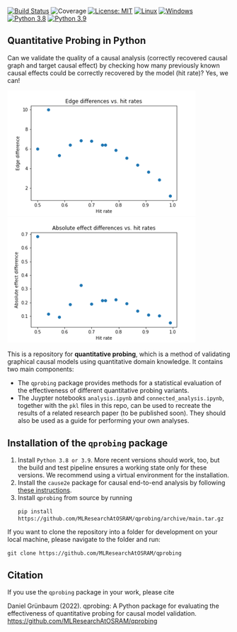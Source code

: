 [![Build Status](https://dev.azure.com/OsramDS/qprobing_github/_apis/build/status/MLResearchAtOSRAM.qprobing?branchName=main)](https://dev.azure.com/OsramDS/qprobing_github/_build/latest?definitionId=44&branchName=main)
![Coverage](https://img.shields.io/azure-devops/coverage/OsramDS/qprobing_github/44)
[![License: MIT](https://img.shields.io/badge/License-MIT-blue.svg)](https://opensource.org/licenses/MIT)
[![Linux](https://svgshare.com/i/Zhy.svg)](https://svgshare.com/i/Zhy.svg)
[![Windows](https://svgshare.com/i/ZhY.svg)](https://svgshare.com/i/ZhY.svg)
[![Python 3.8](https://img.shields.io/badge/python-3.8-blue.svg)](https://www.python.org/downloads/release/python-380/)
[![Python 3.9](https://img.shields.io/badge/python-3.9-blue.svg)](https://www.python.org/downloads/release/python-390/)

## Quantitative Probing in Python
Can we validate the quality of a causal analysis (correctly recovered causal
graph and target causal effect) by checking how many previously
known causal effects could be correctly recovered by the model (hit rate)?
Yes, we can!

<img src="https://github.com/MLResearchAtOSRAM/qprobing/blob/main/paper_results/plots/edge_differences.png?raw=True" width="425"/> <img src="https://github.com/MLResearchAtOSRAM/qprobing/blob/main/paper_results/plots/absolute_effect_differences.png?raw=True" width="425"/>

This is a repository for **quantitative probing**, which is a method of validating
graphical causal models using quantitative domain knowledge.
It contains two main components:
- The ```qprobing``` package provides methods for a statistical evaluation of the
  effectiveness of different quantitative probing variants.
- The Juypter notebooks ```analysis.ipynb``` and ```connected_analysis.ipynb```,
  together with the ```pkl``` files in this repo, can be used to recreate the
  results of a related research paper (to be published soon). They should also be used as a guide for
  performing your own analyses.


## Installation of the ```qprobing``` package
1. Install ```Python 3.8 or 3.9```. More recent versions should work, too, but the build and
   test pipeline ensures a working state only for these versions. We recommend using a virtual environment for the installation.
2. Install the ```cause2e``` package for causal end-to-end analysis by following
   [these
   instructions](https://github.com/MLResearchAtOSRAM/cause2e#installation).
3. Install ```qprobing``` from source by running
   ```
   pip install https://github.com/MLResearchAtOSRAM/qprobing/archive/main.tar.gz
   ```

If you want to clone the repository into a folder for development on your local machine, please navigate to the folder and run:
```
git clone https://github.com/MLResearchAtOSRAM/qprobing
```

## Citation
If you use the ```qprobing``` package in your work, please cite

Daniel Grünbaum (2022). qprobing: A Python package for evaluating the
effectiveness of quantitative probing for causal model validation. https://github.com/MLResearchAtOSRAM/qprobing